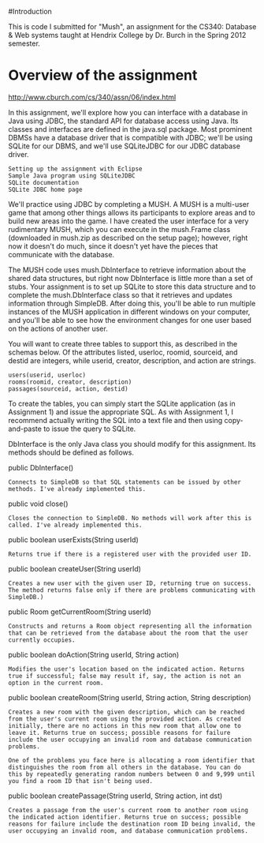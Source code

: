 #Introduction

This is code I submitted for "Mush", an assignment for the CS340: Database & Web systems taught at Hendrix College by Dr. Burch in the Spring 2012 semester. 

# Overview of the assignment #
http://www.cburch.com/cs/340/assn/06/index.html

In this assignment, we'll explore how you can interface with a database in Java using JDBC, the standard API for database access using Java. Its classes and interfaces are defined in the java.sql package. Most prominent DBMSs have a database driver that is compatible with JDBC; we'll be using SQLite for our DBMS, and we'll use SQLiteJDBC for our JDBC database driver.

    Setting up the assignment with Eclipse
    Sample Java program using SQLiteJDBC
    SQLite documentation
    SQLite JDBC home page 

We'll practice using JDBC by completing a MUSH. A MUSH is a multi-user game that among other things allows its participants to explore areas and to build new areas into the game. I have created the user interface for a very rudimentary MUSH, which you can execute in the mush.Frame class (downloaded in mush.zip as described on the setup page); however, right now it doesn't do much, since it doesn't yet have the pieces that communicate with the database.

The MUSH code uses mush.DbInterface to retrieve information about the shared data structures, but right now DbInterface is little more than a set of stubs. Your assignment is to set up SQLite to store this data structure and to complete the mush.DbInterface class so that it retrieves and updates information through SimpleDB. After doing this, you'll be able to run multiple instances of the MUSH application in different windows on your computer, and you'll be able to see how the environment changes for one user based on the actions of another user.

You will want to create three tables to support this, as described in the schemas below. Of the attributes listed, userloc, roomid, sourceid, and destid are integers, while userid, creator, description, and action are strings.

    users(userid, userloc)
    rooms(roomid, creator, description)
    passages(sourceid, action, destid) 

To create the tables, you can simply start the SQLite application (as in Assignment 1) and issue the appropriate SQL. As with Assignment 1, I recommend actually writing the SQL into a text file and then using copy-and-paste to issue the query to SQLite.

DbInterface is the only Java class you should modify for this assignment. Its methods should be defined as follows.

public DbInterface()

    Connects to SimpleDB so that SQL statements can be issued by other methods. I've already implemented this.
public void close()

    Closes the connection to SimpleDB. No methods will work after this is called. I've already implemented this.
public boolean userExists(String userId)

    Returns true if there is a registered user with the provided user ID.
public boolean createUser(String userId)

    Creates a new user with the given user ID, returning true on success. The method returns false only if there are problems communicating with SimpleDB.)
public Room getCurrentRoom(String userId)

    Constructs and returns a Room object representing all the information that can be retrieved from the database about the room that the user currently occupies.
public boolean doAction(String userId, String action)

    Modifies the user's location based on the indicated action. Returns true if successful; false may result if, say, the action is not an option in the current room.
public boolean createRoom(String userId, String action, String description)

    Creates a new room with the given description, which can be reached from the user's current room using the provided action. As created initially, there are no actions in this new room that allow one to leave it. Returns true on success; possible reasons for failure include the user occupying an invalid room and database communication problems.

    One of the problems you face here is allocating a room identifier that distinguishes the room from all others in the database. You can do this by repeatedly generating random numbers between 0 and 9,999 until you find a room ID that isn't being used.
public boolean createPassage(String userId, String action, int dst)

    Creates a passage from the user's current room to another room using the indicated action identifier. Returns true on success; possible reasons for failure include the destination room ID being invalid, the user occupying an invalid room, and database communication problems.
